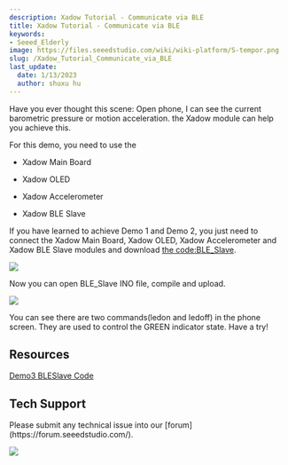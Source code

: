 ```yaml
---
description: Xadow Tutorial - Communicate via BLE
title: Xadow Tutorial - Communicate via BLE
keywords:
- Seeed_Elderly
image: https://files.seeedstudio.com/wiki/wiki-platform/S-tempor.png
slug: /Xadow_Tutorial_Communicate_via_BLE
last_update:
  date: 1/13/2023
  author: shuxu hu
---
```

Have you ever thought this scene: Open phone, I can see the current barometric pressure or motion acceleration. the Xadow module can help you achieve this.

For this demo, you need to use the

*   Xadow Main Board

*   Xadow OLED

*   Xadow Accelerometer

*   Xadow BLE Slave

If you have learned to achieve Demo 1 and Demo 2, you just need to connect the Xadow Main Board, Xadow OLED, Xadow Accelerometer and Xadow BLE Slave modules and download [the code:BLE_Slave](https://files.seeedstudio.com/wiki/Xadow_Tutorial_Communicate_via_BLE/res/BLE_Slave.zip).

![](https://files.seeedstudio.com/wiki/Xadow_Tutorial_Communicate_via_BLE/img/BLEUsage.jpg)

Now you can open BLE_Slave INO file, compile and upload.

<!-- If you are just starting to use, please install Xadow driver referring to [here](/Xadow_Main_Board#Get_Start_with_Xadow_Main_Board). And ready to download the library:[DigitalAccelerometer_ADX345](https://files.seeedstudio.com/wiki/Xadow_Tutorial_Communicate_via_BLE/res/DigitalAccelerometer_ADXL345.zip) and [sleep_FromArduino](https://files.seeedstudio.com/wiki/Xadow_Tutorial_Communicate_via_BLE/res/Sleep_FromArduino.zip) and put them on the libraries file of Arduino IDE by the path: ..\arduino-1.0.1\libraries after unzip._ -->
<!-- Now you can open your phone's bluetooth for observing data. When the accelerometer value is changed, then the bluetooth serial  will display real-time data. Note that your phone's bluetooth should be bluetooth 4.0 (iphone4S or above)and you need to download bluetooth serial tools. For more information, please refer to [the usage of Xadow BLE Slave](/Xadow_BLE_Slave#Usage). -->

![](https://files.seeedstudio.com/wiki/Xadow_Tutorial_Communicate_via_BLE/img/Phone_and_BLE_Slave_Communicate.jpg)

You can see there are two commands(ledon and ledoff) in the phone screen. They are used to control the GREEN indicator state. Have a try!

##  Resources

[Demo3 BLESlave Code](https://files.seeedstudio.com/wiki/Xadow_Tutorial_Communicate_via_BLE/res/BLE_Slave.zip)

## Tech Support
<div>
  Please submit any technical issue into our [forum](https://forum.seeedstudio.com/). <br /><p style={{textAlign: 'center'}}><a href="https://www.seeedstudio.com/act-4.html?utm_source=wiki&utm_medium=wikibanner&utm_campaign=newproducts" target="_blank"><img src="https://files.seeedstudio.com/wiki/Wiki_Banner/new_product.jpg" /></a></p>
</div>
